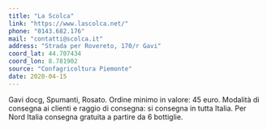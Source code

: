 ```yaml
---
title: "La Scolca"
link: "https://www.lascolca.net/"
phone: "0143.682.176"
mail: "contatti@scolca.it"
address: "Strada per Rovereto, 170/r Gavi"
coord_lat: 44.707434
coord_lon: 8.781902
source: "Confagricoltura Piemonte"
date: 2020-04-15
---
```


Gavi docg, Spumanti, Rosato.
Ordine minimo in valore: 45 euro. 
Modalità di consegna ai clienti e raggio di consegna: si consegna in tutta Italia. 
Per Nord Italia consegna gratuita a partire da 6 bottiglie.